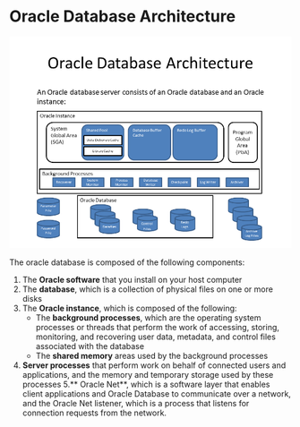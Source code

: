 # Oracle Database Architecture

![Oracle Database Architectures][1]

[1]: images/oracle-database-architecture.png

The oracle database is composed of the following components:

1. The **Oracle software** that you install on your host computer
2. The **database**, which is a collection of physical files on one or more disks
3. The **Oracle instance**, which is composed of the following:
    - The **background processes**, which are the operating system processes or threads that perform the work of accessing, storing, monitoring, and recovering user data, metadata, and control files associated with the database
    - The **shared memory** areas used by the background processes
4. **Server processes** that perform work on behalf of connected users and applications, and the memory and temporary storage used by these processes
5.** Oracle Net**, which is a software layer that enables client applications and Oracle Database to communicate over a network, and the Oracle Net listener, which is a process that listens for connection requests from the network.

